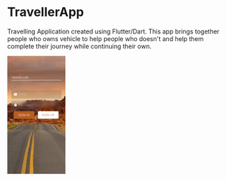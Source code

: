 # TravellerApp
Travelling Application created using Flutter/Dart. 
This app brings together people who owns vehicle to help people who doesn't and help them complete their journey while continuing their own.

![alt text](https://github.com/khansabih/TravellerApp/blob/master/Login.png?raw=true)

